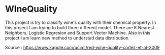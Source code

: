 # WIneQuality
This project is try to classify wine's quality with their chemical property. In this project I am trying to build three different model. There are K Nearest Neighbors, Logistic Regresion and Support Vector Machine. Also in this project I am learn new method to understad data distribution.

Source : https://www.kaggle.com/uciml/red-wine-quality-cortez-et-al-2009
